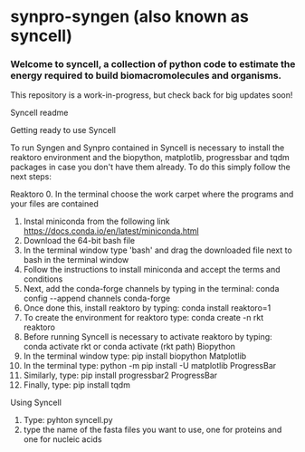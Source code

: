 # synpro-syngen (also known as syncell)

### Welcome to syncell, a collection of python code to estimate the energy required to build biomacromolecules and organisms.

This repository is a work-in-progress, but check back for big updates soon!

Syncell readme

Getting ready to use Syncell

To run Syngen and Synpro contained in Syncell is necessary to install the reaktoro environment and the biopython, matplotlib, progressbar and tqdm packages in case you don't have them already.
To do this simply follow the next steps:

Reaktoro
  0. In the terminal choose the work carpet where the programs and your files are contained
  1. Instal miniconda from the following link https://docs.conda.io/en/latest/miniconda.html
  2. Download the 64-bit bash file
  3. In the terminal window type 'bash' and drag the downloaded file next to bash in the terminal window
  4. Follow the instructions to install miniconda and accept the terms and conditions
  4. Next, add the conda-forge channels by typing in the terminal: conda config --append channels conda-forge
  5. Once done this, install reaktoro by typing: conda install reaktoro=1
  6. To create the environment for reaktoro type: conda create -n rkt reaktoro
  7. Before running Syncell is necessary to activate reaktoro by typing: conda activate rkt or conda activate (rkt path)
Biopython
  8. In the terminal window type: pip install biopython
Matplotlib
  9. In the terminal type: python -m pip install -U matplotlib
ProgressBar
  10. Similarly, type: pip install progressbar2
ProgressBar
  11. Finally, type: pip install tqdm


Using Syncell
  1. Type: pyhton syncell.py
  2. type the name of the fasta files you want to use, one for proteins and one for nucleic acids
